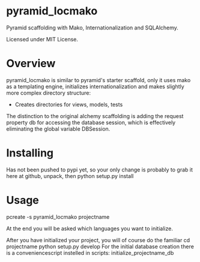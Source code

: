 pyramid_locmako
===============

Pyramid scaffolding with Mako, Internationalization and SQLAlchemy.

Licensed under MIT License.

Overview
========

pyramid_locmako is similar to pyramid's starter scaffold, only
it uses mako as a templating engine, initializes internationalization
and makes slightly more complex directory structure:
* Creates directories for views, models, tests

The distinction to the original alchemy scaffolding is adding 
the request property db for accessing the database session,
which is effectively eliminating the global variable DBSession.

Installing
==========

Has not been pushed to pypi yet, so your only change is probably
to grab it here at github, unpack, then
  python setup.py install

Usage
=====

pcreate -s pyramid_locmako projectname

At the end you will be asked which languages you want to initialize.

After you have initialized your project, you will of course do the
familiar
  cd projectname
  python setup.py develop
For the initial database creation there is a conveniencescript 
instelled in scripts:
  initialize_projectname_db

